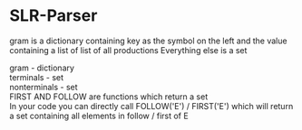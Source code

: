 # SLR-Parser

gram is a dictionary containing key as the symbol on the left and the value containing a list of list of all productions
Everything else is a set

gram - dictionary  
terminals - set  
nonterminals - set  
FIRST AND FOLLOW are functions which return a set  
In your code you can directly call FOLLOW('E') / FIRST('E') which will return a set containing all elements in follow / first of E  
